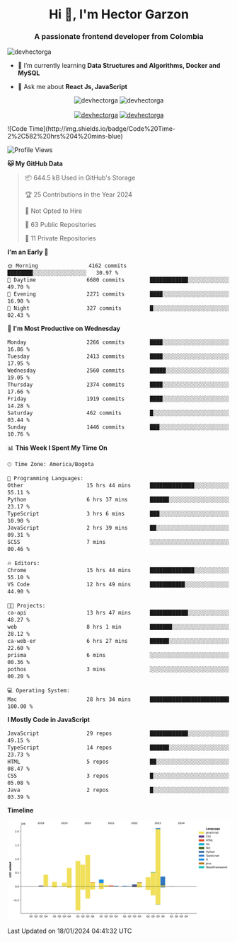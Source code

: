 <h1 align="center">Hi 👋, I'm Hector Garzon</h1>
<h3 align="center">A passionate frontend developer from Colombia</h3>

<p align="left"> <img src="https://komarev.com/ghpvc/?username=devhectorga" alt="devhectorga" /> </p>

- 🌱 I’m currently learning **Data Structures and Algorithms, Docker and MySQL**

- 💬 Ask me about **React Js, JavaScript**

<p align="center"> <img src="https://github-readme-stats.vercel.app/api?username=devhectorga&count_private=true&show_icons=true" alt="devhectorga" /> <img src="https://github-readme-stats.vercel.app/api/top-langs/?username=devhectorga&layout=compact" alt="devhectorga" /></p>

<p align="center">
<a href="https://twitter.com/devhectorga" target="blank"><img align="center" src="https://cdn.jsdelivr.net/npm/simple-icons@3.0.1/icons/twitter.svg" alt="devhectorga" height="20" width="20" /></a>
<a href="https://linkedin.com/in/devhectorga" target="blank"><img align="center" src="https://cdn.jsdelivr.net/npm/simple-icons@3.0.1/icons/linkedin.svg" alt="devhectorga" height="20" width="20" /></a>
</p>
<!--START_SECTION:waka-->
![Code Time](http://img.shields.io/badge/Code%20Time-2%2C582%20hrs%204%20mins-blue)

![Profile Views](http://img.shields.io/badge/Profile%20Views-0-blue)

**🐱 My GitHub Data** 

> 📦 644.5 kB Used in GitHub's Storage 
 > 
> 🏆 25 Contributions in the Year 2024
 > 
> 🚫 Not Opted to Hire
 > 
> 📜 63 Public Repositories 
 > 
> 🔑 11 Private Repositories 
 > 
**I'm an Early 🐤** 

```text
🌞 Morning                4162 commits        ████████░░░░░░░░░░░░░░░░░   30.97 % 
🌆 Daytime                6680 commits        ████████████░░░░░░░░░░░░░   49.70 % 
🌃 Evening                2271 commits        ████░░░░░░░░░░░░░░░░░░░░░   16.90 % 
🌙 Night                  327 commits         █░░░░░░░░░░░░░░░░░░░░░░░░   02.43 % 
```
📅 **I'm Most Productive on Wednesday** 

```text
Monday                   2266 commits        ████░░░░░░░░░░░░░░░░░░░░░   16.86 % 
Tuesday                  2413 commits        ████░░░░░░░░░░░░░░░░░░░░░   17.95 % 
Wednesday                2560 commits        █████░░░░░░░░░░░░░░░░░░░░   19.05 % 
Thursday                 2374 commits        ████░░░░░░░░░░░░░░░░░░░░░   17.66 % 
Friday                   1919 commits        ████░░░░░░░░░░░░░░░░░░░░░   14.28 % 
Saturday                 462 commits         █░░░░░░░░░░░░░░░░░░░░░░░░   03.44 % 
Sunday                   1446 commits        ███░░░░░░░░░░░░░░░░░░░░░░   10.76 % 
```


📊 **This Week I Spent My Time On** 

```text
🕑︎ Time Zone: America/Bogota

💬 Programming Languages: 
Other                    15 hrs 44 mins      ██████████████░░░░░░░░░░░   55.11 % 
Python                   6 hrs 37 mins       ██████░░░░░░░░░░░░░░░░░░░   23.17 % 
TypeScript               3 hrs 6 mins        ███░░░░░░░░░░░░░░░░░░░░░░   10.90 % 
JavaScript               2 hrs 39 mins       ██░░░░░░░░░░░░░░░░░░░░░░░   09.31 % 
SCSS                     7 mins              ░░░░░░░░░░░░░░░░░░░░░░░░░   00.46 % 

🔥 Editors: 
Chrome                   15 hrs 44 mins      ██████████████░░░░░░░░░░░   55.10 % 
VS Code                  12 hrs 49 mins      ███████████░░░░░░░░░░░░░░   44.90 % 

🐱‍💻 Projects: 
ca-api                   13 hrs 47 mins      ████████████░░░░░░░░░░░░░   48.27 % 
web                      8 hrs 1 min         ███████░░░░░░░░░░░░░░░░░░   28.12 % 
ca-web-er                6 hrs 27 mins       ██████░░░░░░░░░░░░░░░░░░░   22.60 % 
prisma                   6 mins              ░░░░░░░░░░░░░░░░░░░░░░░░░   00.36 % 
pothos                   3 mins              ░░░░░░░░░░░░░░░░░░░░░░░░░   00.20 % 

💻 Operating System: 
Mac                      28 hrs 34 mins      █████████████████████████   100.00 % 
```

**I Mostly Code in JavaScript** 

```text
JavaScript               29 repos            ████████████░░░░░░░░░░░░░   49.15 % 
TypeScript               14 repos            ██████░░░░░░░░░░░░░░░░░░░   23.73 % 
HTML                     5 repos             ██░░░░░░░░░░░░░░░░░░░░░░░   08.47 % 
CSS                      3 repos             █░░░░░░░░░░░░░░░░░░░░░░░░   05.08 % 
Java                     2 repos             █░░░░░░░░░░░░░░░░░░░░░░░░   03.39 % 
```



**Timeline**

![Lines of Code chart](https://raw.githubusercontent.com/devHectorGa/devHectorGa/master/assets/bar_graph.png)


 Last Updated on 18/01/2024 04:41:32 UTC
<!--END_SECTION:waka-->
